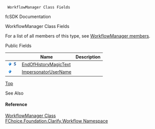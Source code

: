 ﻿     WorkflowManager Class Fields                                                   

fcSDK Documentation

WorkflowManager Class Fields

For a list of all members of this type, see [WorkflowManager members](fcSDK~FChoice.Foundation.Clarify.Workflow.WorkflowManager_members.md).

Public Fields

|   | Name | Description |
| --- | --- | --- |
| ![Public Field](dotnetimages/publicField.png)![static (Shared in Visual Basic)](dotnetimages/static.png) | [EndOfHistoryMagicText](fcSDK~FChoice.Foundation.Clarify.Workflow.WorkflowManager~EndOfHistoryMagicText.md) |   |
| ![Public Field](dotnetimages/publicField.png) | [ImpersonatorUserName](fcSDK~FChoice.Foundation.Clarify.Workflow.WorkflowManager~ImpersonatorUserName.md) |   |

[Top](#top)

See Also

#### Reference

[WorkflowManager Class](fcSDK~FChoice.Foundation.Clarify.Workflow.WorkflowManager.md)  
[FChoice.Foundation.Clarify.Workflow Namespace](fcSDK~FChoice.Foundation.Clarify.Workflow_namespace.md)